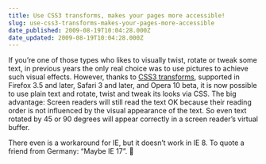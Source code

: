 ```yaml
---
title: Use CSS3 transforms, makes your pages more accessible!
slug: use-css3-transforms-makes-your-pages-more-accessible
date_published: 2009-08-19T10:04:28.000Z
date_updated: 2009-08-19T10:04:28.000Z
---
```


If you&#8217;re one of those types who likes to visually twist, rotate or tweak some text, in previous years the only real choice was to use pictures to achieve such visual effects. However, thanks to [CSS3 transforms](https://developer.mozilla.org/web-tech/2008/09/12/css-transforms/), supported in Firefox 3.5 and later, Safari 3 and later, and Opera 10 beta, it is now possible to use plain text and rotate, twist and tweak its looks via CSS. The big advantage: Screen readers will still read the text OK because their reading order is not influenced by the visual appearance of the text. So even text rotated by 45 or 90 degrees will appear correctly in a screen reader&#8217;s virtual buffer.

There even is a workaround for IE, but it doesn&#8217;t work in IE 8. To quote a friend from Germany: &#8220;Maybe IE 17&#8221;. 🙂
